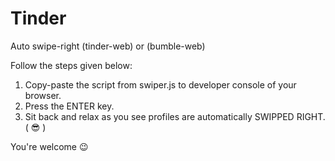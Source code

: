 # Tinder
Auto swipe-right (tinder-web) or (bumble-web)

Follow the steps given below:

  1. Copy-paste the script from swiper.js to developer console of your browser.
  2. Press the ENTER key.
  3. Sit back and relax as you see profiles are automatically SWIPPED RIGHT. (  😎  )

You're welcome 😉
